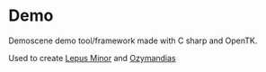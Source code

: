 # Demo
Demoscene demo tool/framework made with C sharp and OpenTK.

Used to create [Lepus Minor](https://www.youtube.com/watch?v=ydLLmLJK9NA)  and [Ozymandias](https://www.youtube.com/watch?v=h7SXaYs-_Ys)

